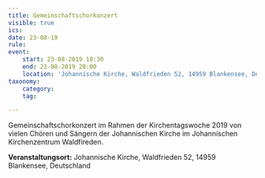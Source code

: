 ```yaml
---
title: Gemeinschaftschorkonzert
visible: true
ics: 
date: 23-08-19
rule: 
event:
	start: 23-08-2019 18:30
	end: 23-08-2019 20:00
	location: 'Johannische Kirche, Waldfrieden 52, 14959 Blankensee, Deutschland'
taxonomy:
	category: 
	tag: 

---
```

Gemeinschaftschorkonzert im Rahmen der Kirchentagswoche 2019 von vielen Chören und Sängern der Johannischen Kirche im Johannischen Kirchenzentrum Waldfireden.


**Veranstaltungsort:** Johannische Kirche,
Waldfrieden 52,
14959 Blankensee, Deutschland

